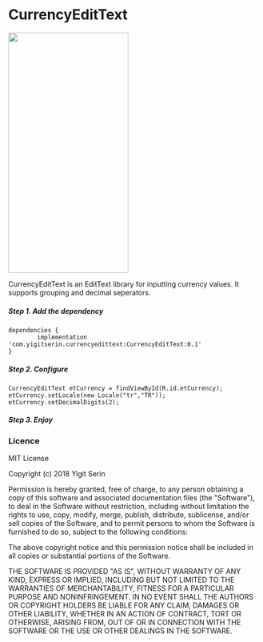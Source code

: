 # CurrencyEditText

<img src="https://raw.githubusercontent.com/yigitserin/CurrencyEditText/master/Preview.gif" width="240" height="480" />

CurrencyEditText is an EditText library for inputting currency values. It supports grouping and decimal seperators.

  ##### Step 1. Add the dependency
 	dependencies {
	        implementation 'com.yigitserin.currencyedittext:CurrencyEditText:0.1'
	}
  
  ##### Step 2. Configure
    CurrencyEditText etCurrency = findViewById(R.id.etCurrency);
    etCurrency.setLocale(new Locale("tr","TR"));
    etCurrency.setDecimalDigits(2);
  
  ##### Step 3. Enjoy
  
  
  ### Licence
  
  MIT License

Copyright (c) 2018 Yigit Serin

Permission is hereby granted, free of charge, to any person obtaining a copy
of this software and associated documentation files (the "Software"), to deal
in the Software without restriction, including without limitation the rights
to use, copy, modify, merge, publish, distribute, sublicense, and/or sell
copies of the Software, and to permit persons to whom the Software is
furnished to do so, subject to the following conditions:

The above copyright notice and this permission notice shall be included in all
copies or substantial portions of the Software.

THE SOFTWARE IS PROVIDED "AS IS", WITHOUT WARRANTY OF ANY KIND, EXPRESS OR
IMPLIED, INCLUDING BUT NOT LIMITED TO THE WARRANTIES OF MERCHANTABILITY,
FITNESS FOR A PARTICULAR PURPOSE AND NONINFRINGEMENT. IN NO EVENT SHALL THE
AUTHORS OR COPYRIGHT HOLDERS BE LIABLE FOR ANY CLAIM, DAMAGES OR OTHER
LIABILITY, WHETHER IN AN ACTION OF CONTRACT, TORT OR OTHERWISE, ARISING FROM,
OUT OF OR IN CONNECTION WITH THE SOFTWARE OR THE USE OR OTHER DEALINGS IN THE
SOFTWARE.
